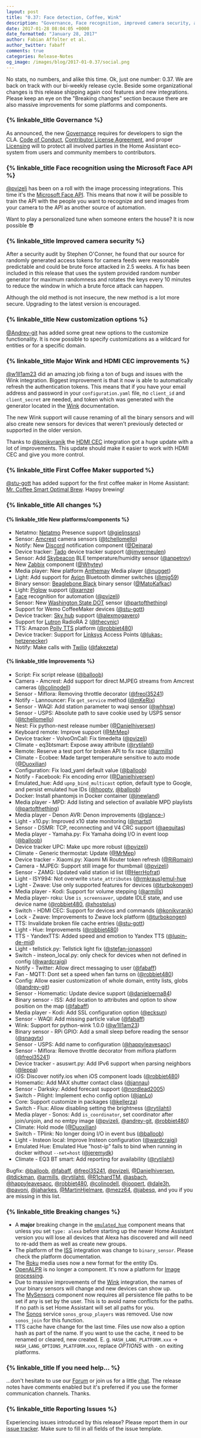 ```yaml
---
layout: post
title: "0.37: Face detection, Coffee, Wink"
description: "Governance, Face recognition, improved camera security, and a coffee maker"
date: 2017-01-28 08:04:05 +0000
date_formatted: "January 28, 2017"
author: Fabian Affolter et al.
author_twitter: fabaff
comments: true
categories: Release-Notes
og_image: /images/blog/2017-01-0.37/social.png
---
```



No stats, no numbers, and alike this time. Ok, just one number: 0.37. We are back on track with our bi-weekly release cycle. Beside some organizational changes is this release shipping again cool features and new integrations. Please keep an eye on the "Breaking changes" section because there are also massive improvements for some platforms and components.

### {% linkable_title Governance %}
As announced, the new [Governance][gov] requires for developers to sign the CLA. [Code of Conduct][coc], [Contributor License Agreement][cla], and proper [Licensing][license] will to protect all involved parties in the Home Assistant eco-system from users and community members to contributors. 

### {% linkable_title Face recognition using the Microsoft Face API %}
[@pvizeli] has been on a roll with the image processing integrations. This time it's the [Microsoft Face API][face]. This means that now it will be possible to train the API with the people you want to recognize and send images from your camera to the API as another source of automation.

Want to play a personalized tune when someone enters the house? It is now possible 😎

### {% linkable_title Improved camera security %}

After a security audit by Stephen O'Conner, he found that our source for randomly generated access tokens for camera feeds were reasonable predictable and could be brute force attacked in 2.5 weeks. A fix has been included in this release that uses the system provided random number generator for maximum randomness and rotates the keys every 10 minutes to reduce the window in which a brute force attack can happen.

Although the old method is not insecure, the new method is a lot more secure. Upgrading to the latest version is encouraged.

### {% linkable_title New customization options %}
[@Andrey-git] has added some great new options to the customize functionality. It is now possible to specify customizations as a wildcard for entities or for a specific domain.

### {% linkable_title Major Wink and HDMI CEC improvements %}
[@w1ll1am23] did an amazing job fixing a ton of bugs and issues with the Wink integration. Biggest improvement is that it now is able to automatically refresh the authentication tokens. This means that if you have your email address and password in your `configuration.yaml` file, no `client_id` and `client_secret` are needed, and token which was generated with the generator located in the [Wink][wink] documentation.

The new Wink support will cause renaming of all the binary sensors and will also create new sensors for devices that weren't previously detected or supported in the older version. 

Thanks to [@konikvranik] the [HDMI CEC][cec] integration got a huge update with a lot of improvements. This update should make it easier to work with HDMI CEC and give you more control.

### {% linkable_title First Coffee Maker supported %}
[@stu-gott] has added support for the first coffee maker in Home Assistant: [Mr. Coffee Smart Optimal Brew][coffee]. Happy brewing!

### {% linkable_title All changes %}
#### {% linkable_title New platforms/components %}

- Netatmo: [Netatmo][netatmo] Presence support ([@gieljnssns])
- Sensor: [Amcrest][amcrest] camera sensors ([@tchellomello])
- Notify: New [Discord][discord] notification component ([@Deinara])
- Device tracker: [Tado][tado] device tracker support ([@jmvermeulen])
- Sensor: Add [Skybeacon][skybeacon] BLE temperature/humidity sensor ([@anpetrov])
- New [Zabbix][zabbix] component ([@Whytey])
- Media  player: New platform [Anthemav][anthem] Media player ([@nugget])
- Light: Add support for [Avion][avion] Bluetooth dimmer switches ([@mjg59])
- Binary sensor: [Beaglebone Black][bb-bin] binary sensor ([@MatoKafkac])
- Light: [Piglow][piglow] support ([@xarnze])
- [Face][face] recognition for automation ([@pvizeli])
- Sensor: New [Washington State DOT][wsdot] sensor ([@partofthething])
- Support for Wemo CoffeeMaker devices ([@stu-gott])
- Device tracker: [Sky hub][sky] support ([@alexmogavero])
- Support for [Lutron][lutron] RadioRA 2 ([@thecynic])
- TTS: Amazon [Polly TTS][polly] platform ([@robbiet480])
- Device tracker: Support for [Linksys][linksys] Access Points ([@lukas-hetzenecker])
- Notify: Make calls with [Twilio][twilio] ([@fakezeta])

#### {% linkable_title Improvements %}

- Script: Fix script release ([@balloob])
- Camera - Amcrest: Add support for direct MJPEG streams from Amcrest cameras ([@colinodell])
- Sensor - Miflora: Removing throttle decorator ([@freol35241])
- Notify - Lannouncer: Fix `get_service` method ([@mKeRix])
- Sensor - WAQI: Add station parameter to waqi sensor ([@whhsw])
- Sensor - USPS: Absolute path to save cookie used by USPS sensor ([@tchellomello])
- Nest: Fix python-nest release number ([@Danielhiversen])
- Keyboard remote: Improve support ([@MrMep])
- Device tracker - VolvoOnCall: Fix timedelta ([@pvizeli])
- Climate - eq3btsmart: Expose away attribute ([@rytilahti])
- Remote: Reserve a test port for broken API to fix race ([@armills])
- Climate - Ecobee: Made target temperature sensitive to auto mode ([@Duoxilian])
- Configuration: Fix load_yaml default value ([@balloob])
- Notify - Facebook: Fix encoding error ([@Danielhiversen])
- Emulated_hue: Add `upnp_bind_multicast` option, default type to Google, and persist emulated hue IDs ([@hoopty], [@balloob])
- Docker: Install phantomjs in Docker container ([@jnewland])
- Media player - MPD: Add listing and selection of available MPD playlists ([@partofthething])
- Media player - Denon AVR: Denon improvements ([@glance-])
- Light - x10.py: Improved x10 state monitoring ([@martst])
- Sensor - DSMR: TCP, reconnecting and V4 CRC support ([@aequitas])
- Media player - Yamaha.py: Fix Yamaha doing I/O in event loop ([@balloob])
- Device tracker UPC: Make upc more robust ([@pvizeli])
- Climate - Generic thermostat: Update ([@MrMep])
- Device tracker - Xiaomi.py: Xiaomi Mi Router token refresh ([@RiRomain])
- Camera - MJPEG: Support still image for thumbmail ([@pvizeli])
- Sensor - ZAMG: Updated valid station id list ([@HerrHofrat])
- Light - ISY994: Not overwrite `state_attributes` ([@rmkraus])[emul-hue]
- Light - Zwave: Use only supported features for devices ([@turbokongen])
- Media player - Kodi: Support for volume stepping ([@armills])
- Media player- roku: Use `is_screensaver`, update IDLE state, and use device name ([@robbiet480], [@xhostplus])
- Switch - HDMI CEC: Support for devices and commands ([@konikvranik])
- Lock - Zwave: Improvements to Zwave lock platform ([@turbokongen])
- TTS: Invalidate broken file cache entries ([@stu-gott])
- Light - Hue: Improvements ([@robbiet480])
- TTS - YandexTTS: Added speed and emotion to Yandex TTS ([@lupin-de-mid])
- Light - tellstick.py: Tellstick light fix ([@stefan-jonasson])
- Switch - insteon_local.py: only check for devices when not defined in config ([@wardcraigj])
- Notify - Twitter: Allow direct messaging to user ([@fabaff])
- Fan - MQTT: Dont set a speed when fan turns on ([@robbiet480])
- Config: Allow easier customization of whole domain, entity lists, globs ([@andrey-git])
- Sensor - Homematic: Update device support ([@danielperna84])
- Binary sensor - ISS: Add location to attributes and option to show position on the map ([@fabaff])
- Media player - Kodi: Add SSL configuration option ([@ecksun])
- Sensor - WAQI: Add missing particle value ([@fabaff])
- Wink: Support for python-wink 1.0.0 ([@w1ll1am23])
- Binary sensor - RPi GPIO: Add a small sleep before reading the sensor ([@snagytx])
- Sensor - USPS: Add name to configuration ([@happyleavesaoc])
- Sensor - Miflora: Remove throttle decorator from miflora platform ([@freol35241])
- Device tracker - asuswrt.py: Add IPv6 support when parsing neighbors ([@leppa])
- iOS: Discover notify.ios when iOS component loads ([@robbiet480])
- Homematic: Add MAX shutter contact class ([@jannau])
- Sensor - Darksky: Added forecast support ([@nordlead2005])
- Switch - Pilight: Implement echo config option ([@janLo])
- Core: Support customize in packages ([@kellerza])
- Switch - Flux: Allow disabling setting the brightness ([@rytilahti])
- Media player - Sonos: Add `is_coordinator`, set coordinator after join/unjoin, and no emtpy image ([@pvizeli], [@andrey-git], [@robbiet480])
- Climate: Hold mode ([@Duoxilian])
- Switch - TPlink: No longer doing I/O in event bus ([@balloob])
- Light - Insteon local: Improve Insteon configuration ([@wardcraigj])
- Emulated Hue: Emulated Hue "host-ip" fails to bind when running in docker without `--net=host` ([@jeremydk])
- Climate - EQ3 BT smart: Add reporting for availability ([@rytilahti])

Bugfix: [@balloob], [@fabaff], [@freol35241], [@pvizeli], [@Danielhiversen], [@tdickman], [@armills], [@rytilahti], [@R1chardTM], [@asbach], [@happyleavesaoc], [@robbiet480], [@colinodell], [@joopert], [@dale3h], [@pavoni], [@jaharkes], [@MartinHjelmare], [@mezz64], [@jabesq], and you if you are missing in this list.

### {% linkable_title Breaking changes %}
- A **major** breaking change in the [`emulated_hue`][emul-hue] component means that unless you set `type: alexa` before starting up the newer Home Assistant version you will lose all devices that Alexa has discovered and will need to re-add them as well as create new groups.
- The platform of the [ISS][iss] integration was change to `binary_sensor`. Please check the platform documentation.
- The [Roku][roku] media uses now a new format for the entity IDs.
- [OpenALPR][openalpr] is no longer a component. It's now a platform for [Image processing][image].
- Due to massive improvements of the [Wink][wink] integration, the names of your binary sensors will change and new devices can show up.
- The [MySensors][mysensors] component now requires all persistence file paths to be set if any is set by the user. This is to avoid name conflicts for the paths. If no path is set Home Assistant will set all paths for you.
- The [Sonos][sonos] service `sonos_group_players` was removed. Use now `sonos_join` for this function.
- TTS cache have change for the last time. Files use now also a option hash as part of the name. If you want to use the cache, it need to be renamed or cleared, new created. E. g. `HASH_LANG_PLATFORM.xxx` -> `HASH_LANG_OPTIONS_PLATFORM.xxx`, replace *OPTIONS* with `-` on exiting platforms.

### {% linkable_title If you need help... %}
...don't hesitate to use our [Forum](https://community.home-assistant.io/) or join us for a little [chat](https://gitter.im/home-assistant/home-assistant). The release notes have comments enabled but it's preferred if you use the former communication channels. Thanks.

### {% linkable_title Reporting Issues %}
Experiencing issues introduced by this release? Please report them in our [issue tracker](https://github.com/home-assistant/home-assistant/issues). Make sure to fill in all fields of the issue template.

[@MrMep]: https://github.com/MrMep
[@joopert]: https://github.com/joopert
[@armills]: https://github.com/armills
[@janLo]: https://github.com/janLo
[@happyleavesaoc]: https://github.com/happyleavesaoc
[@danielperna84]: https://github.com/danielperna84
[@lukas-hetzenecker]: https://github.com/lukas-hetzenecker
[@robbiet480]: https://github.com/robbiet480
[@mjg59]: https://github.com/mjg59
[@turbokongen]: https://github.com/turbokongen
[@whhsw]: https://github.com/whhsw
[@jabesq]: https://github.com/jabesq
[@asbach]: https://github.com/asbach
[@stefan-jonasson]: https://github.com/stefan-jonasson
[@fabaff]: https://github.com/fabaff
[@RiRomain]: https://github.com/RiRomain
[@freol35241]: https://github.com/freol35241
[@jmvermeulen]: https://github.com/jmvermeulen
[@thecynic]: https://github.com/thecynic
[@aequitas]: https://github.com/aequitas
[@balloob]: https://github.com/balloob
[@konikvranik]: https://github.com/konikvranik
[@jeremydk]: https://github.com/jeremydk
[@alexmogavero]: https://github.com/alexmogavero
[@Duoxilian]: https://github.com/Duoxilian
[@nugget]: https://github.com/nugget
[@mezz64]: https://github.com/mezz64
[@pavoni]: https://github.com/pavoni
[@MartinHjelmare]: https://github.com/MartinHjelmare
[@R1chardTM]: https://github.com/R1chardTM
[@andrey-git]: https://github.com/andrey-git
[@kellerza]: https://github.com/kellerza
[@dale3h]: https://github.com/dale3h
[@Deinara]: https://github.com/Deinara
[@jaharkes]: https://github.com/jaharkes
[@tchellomello]: https://github.com/tchellomello
[@jannau]: https://github.com/jannau
[@glance-]: https://github.com/glance-
[@w1ll1am23]: https://github.com/w1ll1am23
[@ecksun]: https://github.com/ecksun
[@nordlead2005]: https://github.com/nordlead2005
[@rytilahti]: https://github.com/rytilahti
[@rmkraus]: https://github.com/rmkraus
[@pvizeli]: https://github.com/pvizeli
[@anpetrov]: https://github.com/anpetrov
[@partofthething]: https://github.com/partofthething
[@wardcraigj]: https://github.com/wardcraigj
[@Danielhiversen]: https://github.com/Danielhiversen
[@colinodell]: https://github.com/colinodell
[@hoopty]: https://github.com/hoopty
[@martst]: https://github.com/martst
[@Whytey]: https://github.com/Whytey
[@MatoKafkac]: https://github.com/MatoKafkac
[@stu-gott]: https://github.com/stu-gott
[@jnewland]: https://github.com/jnewland
[@tdickman]: https://github.com/tdickman
[@xarnze]: https://github.com/xarnze
[@snagytx]: https://github.com/snagytx
[@gieljnssns]: https://github.com/gieljnssns
[@leppa]: https://github.com/leppa
[@lupin-de-mid]: https://github.com/lupin-de-mid
[@HerrHofrat]: https://github.com/HerrHofrat
[@xhostplus]: https://github.com/xhostplus
[@mKeRix]: https://github.com/mKeRix
[@fakezeta]: https://github.com/fakezeta

[amcrest]: https://home-assistant.io/components/binary_sensor.arest/
[discord]: https://home-assistant.io/components/notify.discord/
[tado]: https://home-assistant.io/components/device_tracker.tado/
[sky]: https://home-assistant.io/components/device_tracker.sky_hub/
[zabbix]: https://home-assistant.io/components/zabbix/
[avion]: https://home-assistant.io/components/light.avion/
[anthem]: https://home-assistant.io/components/media_player.anthemav/
[bb-bin]: https://home-assistant.io/components/binary_sensor.bbb_gpio/
[piglow]: https://home-assistant.io/components/light.piglow/
[wsdot]:  https://home-assistant.io/components/sensor.wsdot/
[skybeacon]: https://home-assistant.io/components/sensor.skybeacon/
[lutron]: https://home-assistant.io/components/lutron/
[polly]: https://home-assistant.io/components/tts.amazon_polly/
[linksys]: https://home-assistant.io/components/device_tracker.linksys_ap/
[emul-hue]: https://home-assistant.io/components/emulated_hue/
[netatmo]: https://home-assistant.io/components/netatmo/
[face]: https://home-assistant.io/components/microsoft_face/
[iss]: https://home-assistant.io/components/binary_sensor.iss/
[roku]: https://home-assistant.io/components/media_player.roku/
[openalpr]: https://home-assistant.io/components/#image-processing
[image]: https://home-assistant.io/components/image_processing/
[emul_hue]: https://github.com/home-assistant/home-assistant/pull/5549
[coc]: https://home-assistant.io/developers/code_of_conduct/
[cla]: https://home-assistant.io/developers/cla/
[gov]: https://home-assistant.io/blog/2017/01/21/home-assistant-governance/
[license]: https://home-assistant.io/developers/license/
[wink]: https://home-assistant.io/components/wink/
[coffee]: https://home-assistant.io/components/switch.wemo/
[cec]: https://home-assistant.io/components/hdmi_cec/
[mysensors]: https://home-assistant.io/components/mysensors/
[sonos]: https://home-assistant.io/components/media_player.sonos/
[twilio]: https://home-assistant.io/components/notify.twilio_call/
